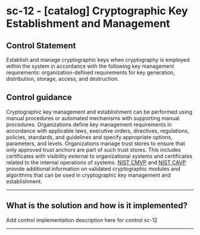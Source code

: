 # sc-12 - \[catalog\] Cryptographic Key Establishment and Management

## Control Statement

Establish and manage cryptographic keys when cryptography is employed within the system in accordance with the following key management requirements: organization-defined requirements for key generation, distribution, storage, access, and destruction.

## Control guidance

Cryptographic key management and establishment can be performed using manual procedures or automated mechanisms with supporting manual procedures. Organizations define key management requirements in accordance with applicable laws, executive orders, directives, regulations, policies, standards, and guidelines and specify appropriate options, parameters, and levels. Organizations manage trust stores to ensure that only approved trust anchors are part of such trust stores. This includes certificates with visibility external to organizational systems and certificates related to the internal operations of systems. [NIST CMVP](#1acdc775-aafb-4d11-9341-dc6a822e9d38) and [NIST CAVP](#84dc1b0c-acb7-4269-84c4-00dbabacd78c) provide additional information on validated cryptographic modules and algorithms that can be used in cryptographic key management and establishment.

______________________________________________________________________

## What is the solution and how is it implemented?

Add control implementation description here for control sc-12

______________________________________________________________________
